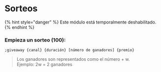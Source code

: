# Sorteos

{% hint style="danger" %}
Este módulo está temporalmente deshabilitado.
{% endhint %}

### Empieza un sorteo (100):

```
;giveaway {canal} {duración} [número de ganadores] {premio}
```

> Los ganadores son representados como el número + w. \
> Ejemplo: 2w = 2 ganadores
